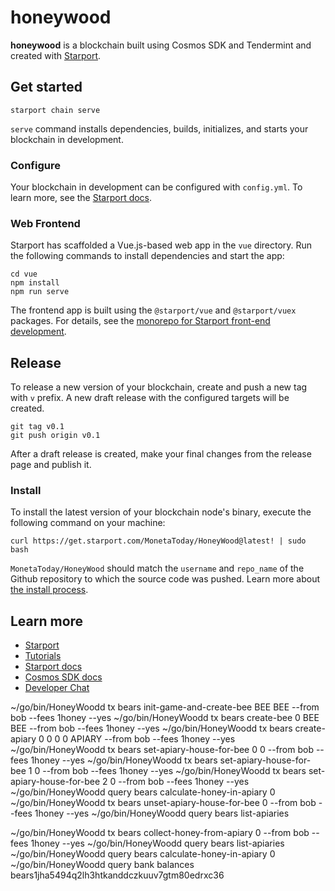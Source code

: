 # honeywood
**honeywood** is a blockchain built using Cosmos SDK and Tendermint and created with [Starport](https://starport.com).

## Get started

```
starport chain serve
```

`serve` command installs dependencies, builds, initializes, and starts your blockchain in development.

### Configure

Your blockchain in development can be configured with `config.yml`. To learn more, see the [Starport docs](https://docs.starport.com).

### Web Frontend

Starport has scaffolded a Vue.js-based web app in the `vue` directory. Run the following commands to install dependencies and start the app:

```
cd vue
npm install
npm run serve
```

The frontend app is built using the `@starport/vue` and `@starport/vuex` packages. For details, see the [monorepo for Starport front-end development](https://github.com/tendermint/vue).

## Release
To release a new version of your blockchain, create and push a new tag with `v` prefix. A new draft release with the configured targets will be created.

```
git tag v0.1
git push origin v0.1
```

After a draft release is created, make your final changes from the release page and publish it.

### Install
To install the latest version of your blockchain node's binary, execute the following command on your machine:

```
curl https://get.starport.com/MonetaToday/HoneyWood@latest! | sudo bash
```
`MonetaToday/HoneyWood` should match the `username` and `repo_name` of the Github repository to which the source code was pushed. Learn more about [the install process](https://github.com/allinbits/starport-installer).

## Learn more

- [Starport](https://starport.com)
- [Tutorials](https://docs.starport.com/guide)
- [Starport docs](https://docs.starport.com)
- [Cosmos SDK docs](https://docs.cosmos.network)
- [Developer Chat](https://discord.gg/H6wGTY8sxw)


~/go/bin/HoneyWoodd tx bears init-game-and-create-bee BEE BEE --from bob --fees 1honey --yes
~/go/bin/HoneyWoodd tx bears create-bee 0 BEE BEE --from bob --fees 1honey --yes
~/go/bin/HoneyWoodd tx bears create-apiary 0 0 0 0 APIARY --from bob --fees 1honey --yes
~/go/bin/HoneyWoodd tx bears set-apiary-house-for-bee 0 0 --from bob --fees 1honey --yes 
~/go/bin/HoneyWoodd tx bears set-apiary-house-for-bee 1 0 --from bob --fees 1honey --yes 
~/go/bin/HoneyWoodd tx bears set-apiary-house-for-bee 2 0 --from bob --fees 1honey --yes 
~/go/bin/HoneyWoodd query bears calculate-honey-in-apiary 0
~/go/bin/HoneyWoodd tx bears unset-apiary-house-for-bee 0 --from bob --fees 1honey --yes 
~/go/bin/HoneyWoodd query bears list-apiaries

~/go/bin/HoneyWoodd tx bears collect-honey-from-apiary 0 --from bob --fees 1honey --yes
~/go/bin/HoneyWoodd query bears list-apiaries
~/go/bin/HoneyWoodd query bears calculate-honey-in-apiary 0 
~/go/bin/HoneyWoodd query bank balances bears1jha5494q2lh3htkanddczkuuv7gtm80edrxc36



